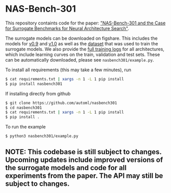 # NAS-Bench-301

This repository containts code for the paper: ["NAS-Bench-301 and the Case for Surrogate Benchmarks for Neural Architecture Search"](https://arxiv.org/abs/2008.09777).

The surrogate models can be downloaded on figshare. This includes the models for [v0.9](https://figshare.com/articles/software/nasbench301_models_v0_9_zip/12962432) and [v1.0](https://figshare.com/articles/software/nasbench301_models_v1_0_zip/13061510) as well as the [dataset](https://figshare.com/articles/dataset/NAS-Bench-301_Dataset_v1_0/13246952) that was used to train the surrogate models. We also provide the [full training logs](https://figshare.com/articles/dataset/nasbench301_full_data/13286105) for all architectures, which include learning curves on the train, validation and test sets. These can
be automatically downloaded, please see `nasbench301/example.py`.

To install all requirements (this may take a few minutes), run

```sh
$ cat requirements.txt | xargs -n 1 -L 1 pip install
$ pip install nasbench301
```

If installing directly from github
```sh
$ git clone https://github.com/automl/nasbench301
$ cd nasbench301
$ cat requirements.txt | xargs -n 1 -L 1 pip install
$ pip install .
```

To run the example
```sh
$ python3 nasbench301/example.py
```

## NOTE: This codebase is still subject to changes. Upcoming updates include improved versions of the surrogate models and code for all experiments from the paper. The API may still be subject to changes.
